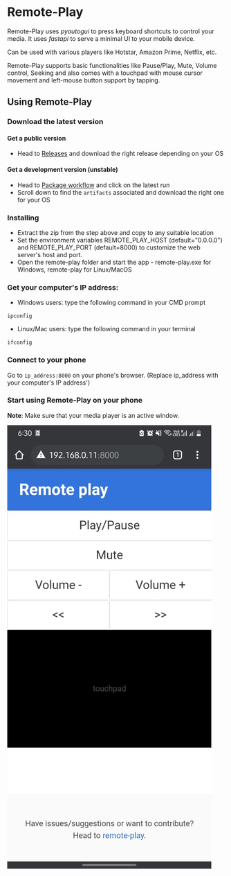 # Remote-Play

Remote-Play uses _pyautogui_ to press keyboard shortcuts to control your media. It uses _fastapi_ to serve a minimal UI to your mobile device.

Can be used with various players like Hotstar, Amazon Prime, Netflix, etc.

Remote-Play supports basic functionalities like Pause/Play, Mute, Volume control, Seeking and also comes with a touchpad with mouse cursor movement and left-mouse button support by tapping.

## Using Remote-Play

### Download the latest version

#### Get a public version
- Head to [Releases](https://github.com/shubham1172/remote-play/releases) and download the right release depending on your OS

#### Get a development version (unstable)
- Head to [Package workflow](https://github.com/shubham1172/remote-play/actions/workflows/package.yml) and click on the latest run
- Scroll down to find the `artifacts` associated and download the right one for your OS

### Installing
- Extract the zip from the step above and copy to any suitable location
- Set the environment variables REMOTE_PLAY_HOST (default="0.0.0.0") and REMOTE_PLAY_PORT (default=8000) to customize the web server's host and port.
- Open the remote-play folder and start the app - remote-play.exe for Windows, remote-play for Linux/MacOS

### Get your computer's IP address:

- Windows users: type the following command in your CMD prompt

```
ipconfig
```

- Linux/Mac users: type the following command in your terminal

```
ifconfig
```

### Connect to your phone

Go to `ip_address:8000` on your phone's browser. (Replace ip_address with your computer's IP address')

### Start using Remote-Play on your phone

**Note**: Make sure that your media player is an active window.

![Screenshot](/docs/screenshot.jpeg)
